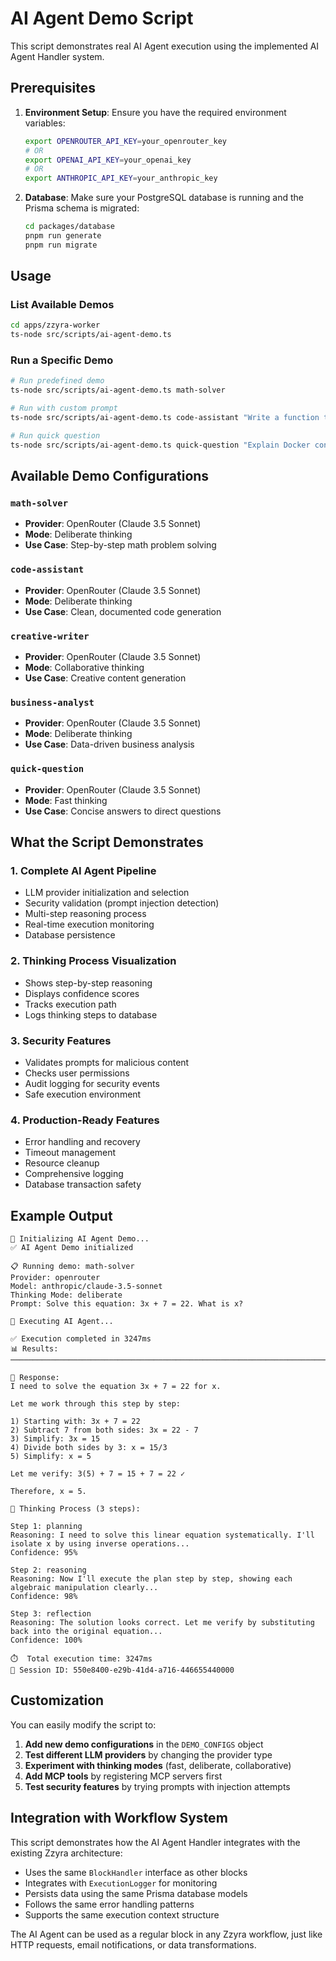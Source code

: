 # AI Agent Demo Script

This script demonstrates real AI Agent execution using the implemented AI Agent Handler system.

## Prerequisites

1. **Environment Setup**: Ensure you have the required environment variables:

   ```bash
   export OPENROUTER_API_KEY=your_openrouter_key
   # OR
   export OPENAI_API_KEY=your_openai_key
   # OR
   export ANTHROPIC_API_KEY=your_anthropic_key
   ```

2. **Database**: Make sure your PostgreSQL database is running and the Prisma schema is migrated:
   ```bash
   cd packages/database
   pnpm run generate
   pnpm run migrate
   ```

## Usage

### List Available Demos

```bash
cd apps/zzyra-worker
ts-node src/scripts/ai-agent-demo.ts
```

### Run a Specific Demo

```bash
# Run predefined demo
ts-node src/scripts/ai-agent-demo.ts math-solver

# Run with custom prompt
ts-node src/scripts/ai-agent-demo.ts code-assistant "Write a function to reverse a string in Python"

# Run quick question
ts-node src/scripts/ai-agent-demo.ts quick-question "Explain Docker containers in simple terms"
```

## Available Demo Configurations

### `math-solver`

- **Provider**: OpenRouter (Claude 3.5 Sonnet)
- **Mode**: Deliberate thinking
- **Use Case**: Step-by-step math problem solving

### `code-assistant`

- **Provider**: OpenRouter (Claude 3.5 Sonnet)
- **Mode**: Deliberate thinking
- **Use Case**: Clean, documented code generation

### `creative-writer`

- **Provider**: OpenRouter (Claude 3.5 Sonnet)
- **Mode**: Collaborative thinking
- **Use Case**: Creative content generation

### `business-analyst`

- **Provider**: OpenRouter (Claude 3.5 Sonnet)
- **Mode**: Deliberate thinking
- **Use Case**: Data-driven business analysis

### `quick-question`

- **Provider**: OpenRouter (Claude 3.5 Sonnet)
- **Mode**: Fast thinking
- **Use Case**: Concise answers to direct questions

## What the Script Demonstrates

### 1. **Complete AI Agent Pipeline**

- LLM provider initialization and selection
- Security validation (prompt injection detection)
- Multi-step reasoning process
- Real-time execution monitoring
- Database persistence

### 2. **Thinking Process Visualization**

- Shows step-by-step reasoning
- Displays confidence scores
- Tracks execution path
- Logs thinking steps to database

### 3. **Security Features**

- Validates prompts for malicious content
- Checks user permissions
- Audit logging for security events
- Safe execution environment

### 4. **Production-Ready Features**

- Error handling and recovery
- Timeout management
- Resource cleanup
- Comprehensive logging
- Database transaction safety

## Example Output

```
🚀 Initializing AI Agent Demo...
✅ AI Agent Demo initialized

📋 Running demo: math-solver
Provider: openrouter
Model: anthropic/claude-3.5-sonnet
Thinking Mode: deliberate
Prompt: Solve this equation: 3x + 7 = 22. What is x?

🤖 Executing AI Agent...

✅ Execution completed in 3247ms
📊 Results:
────────────────────────────────────────────────────────────────────────────────

📝 Response:
I need to solve the equation 3x + 7 = 22 for x.

Let me work through this step by step:

1) Starting with: 3x + 7 = 22
2) Subtract 7 from both sides: 3x = 22 - 7
3) Simplify: 3x = 15
4) Divide both sides by 3: x = 15/3
5) Simplify: x = 5

Let me verify: 3(5) + 7 = 15 + 7 = 22 ✓

Therefore, x = 5.

🧠 Thinking Process (3 steps):

Step 1: planning
Reasoning: I need to solve this linear equation systematically. I'll isolate x by using inverse operations...
Confidence: 95%

Step 2: reasoning
Reasoning: Now I'll execute the plan step by step, showing each algebraic manipulation clearly...
Confidence: 98%

Step 3: reflection
Reasoning: The solution looks correct. Let me verify by substituting back into the original equation...
Confidence: 100%

⏱️  Total execution time: 3247ms
💾 Session ID: 550e8400-e29b-41d4-a716-446655440000
```

## Customization

You can easily modify the script to:

1. **Add new demo configurations** in the `DEMO_CONFIGS` object
2. **Test different LLM providers** by changing the provider type
3. **Experiment with thinking modes** (fast, deliberate, collaborative)
4. **Add MCP tools** by registering MCP servers first
5. **Test security features** by trying prompts with injection attempts

## Integration with Workflow System

This script demonstrates how the AI Agent Handler integrates with the existing Zzyra architecture:

- Uses the same `BlockHandler` interface as other blocks
- Integrates with `ExecutionLogger` for monitoring
- Persists data using the same Prisma database models
- Follows the same error handling patterns
- Supports the same execution context structure

The AI Agent can be used as a regular block in any Zzyra workflow, just like HTTP requests, email notifications, or data transformations.
